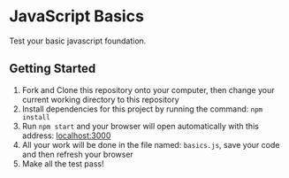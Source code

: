 # JavaScript Basics

Test your basic javascript foundation.

## Getting Started
1. Fork and Clone this repository onto your computer, then change your current working directory to this repository
1. Install dependencies for this project by running the command: `npm install`
1. Run `npm start` and your browser will open automatically with this address: [localhost:3000](http://127.0.0.1:3000/)
1. All your work will be done in the file named: `basics.js`, save your code and then refresh your browser
1. Make all the test pass!

